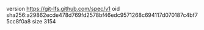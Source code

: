version https://git-lfs.github.com/spec/v1
oid sha256:a29862ecde478d769fd2578bf46edc9571268c694117d070187c4bf75cc8f0a8
size 3154
